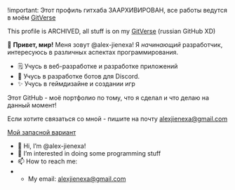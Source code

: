 !important:
  Этот профиль гитхаба ЗААРХИВИРОВАН, все работы ведутся в моём [GitVerse](https://gitverse.ru/jiene)
  
  This profile is ARCHIVED, all stuff is on my [GitVerse](https://gitverse.ru/jene) (russian GitHub XD)
  
👋 **Привет, мир!** Меня зовут @alex-jienexa!
Я *начинающий* разработчик, интересуюсь в различных аспектах программирования.

+ 🗒️ Учусь в веб-разработке и разработке приложений
+ 🤖 Учусь в разработке ботов для Discord.
+ ✨ Учусь в геймдизайне и создании игр

Этот GitHub - моё портфолио по тому, что я сделал и что делаю на данный момент!

Если хотите связаться со мной - пишите на почту alexjienexa@gmail.com

[Мой запасной вариант](https://github.com/alex-jievate)

- 👋 Hi, I’m @alex-jienexa!
- 👀 I’m interested in doing some programming stuff
- 📫 How to reach me:
- - My email: alexjienexa@gmail.com


